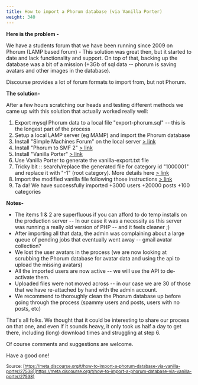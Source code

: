 ```yaml
---
title: How to import a Phorum database (via Vanilla Porter)
weight: 340
---
```


**Here is the problem -**

We have a students forum that we have been running since 2009 on Phorum (LAMP based forum) - 
This solution was great then, but it started to date and lack functionality and support.
On top of that, backing up the database was a bit of a mission (+3Gb of sql data -- phorum is saving avatars and other images in the database).

Discourse provides a lot of forum formats to import from, but not Phorum.

**The solution-**

After a few hours scratching our heads and testing different methods we came up with this solution that actually worked really well:

 1. Export mysql Phorum data to a local file "export-phorum.sql" -- this is the longest part of the process
 2. Setup a local LAMP server (eg MAMP) and import the Phorum database
 2. Install "Simple Machines Forum" on the local server [> link][1]
 3. Install "Phorum to SMF 2" [> link][2]
 4. Install "Vanilla Porter" [> link][3]
 5. Use Vanilla Porter to generate the vanilla-export.txt file
 6. Tricky bit :: search/replace the generated file for category id "1000001" and replace it with "-1" (root category). More details here [> link][5]
 7. Import the modified vanilla file following those instructions [> link][4]
 8. Ta da! We have successfully imported +3000 users +20000 posts +100 categories

**Notes-**

 - The items 1 & 2 are superfluous if you can afford to do temp installs on the production server -- In our case it was a necessity as this server was running a really old version of PHP -- and it feels cleaner ;)
 - After importing all that data, the admin was complaining about a large queue of pending jobs that eventually went away -- gmail avatar collection?
 - We lost the user avatars in the process (we are now looking at scrubbing the Phorum database for avatar data and using the api to upload the missing avatars)
 - All the imported users are now active -- we will use the API to de-activate them.
 - Uploaded files were not moved across -- in our case we are 30 of those that we have re-attached by hand with the admin account.
 - We recommend to thoroughly clean the Phorum database up before going through the process (spammy users and posts, users with no posts, etc)

That's all folks. We thought that it could be interesting to share our process on that one, and even if it sounds heavy, it only took us half a day to get there, including (long) download times and struggling at step 6.

Of course comments and suggestions are welcome.

Have a good one!

  [1]: http://www.simplemachines.org/
  [2]: http://download.simplemachines.org/?converters;software=phorum
  [3]: http://vanillaforums.org/addon/porter-core
  [4]: http://learndiscourse.org/how-to-migrate-from-vanilla-to-discourse
  [5]: https://meta.discourse.org/t/import-vanilla-problems/27399

<small class="documentation-source">Source: [https://meta.discourse.org/t/how-to-import-a-phorum-database-via-vanilla-porter/27538](https://meta.discourse.org/t/how-to-import-a-phorum-database-via-vanilla-porter/27538)</small>
